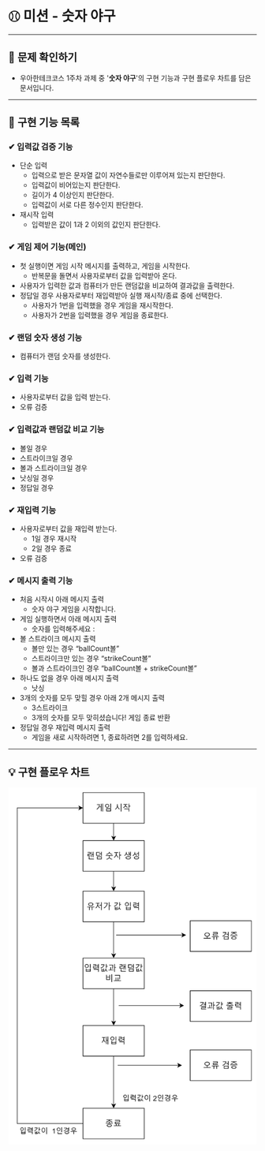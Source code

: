 # **⚾︎ 미션 - 숫자 야구**

---

## 👀 문제 확인하기
- 우아한테크코스 1주차 과제 중 '**숫자 야구**'의 구현 기능과 구현 플로우 차트를 담은 문서입니다.

---

## 🌟 구현 기능 목록

### ✔ 입력값 검증 기능 ️
- 단순 입력
    - 입력으로 받은 문자열 값이 자연수들로만 이루어져 있는지 판단한다.
    - 입력값이 비어있는지 판단한다.
    - 길이가 4 이상인지 판단한다.
    - 입력값이 서로 다른 정수인지 판단한다.
- 재시작 입력
    - 입력받은 값이 1과 2 이외의 값인지 판단한다.

### ✔ 게임 제어 기능(메인)
- 첫 실행이면 게임 시작 메시지를 출력하고, 게임을 시작한다.
    - 반복문을 돌면서 사용자로부터 값을 입력받아 온다.
- 사용자가 입력한 값과 컴퓨터가 만든 랜덤값을 비교하여 결과값을 출력한다.
- 정답일 경우 사용자로부터 재입력받아 실행 재시작/종료 중에 선택한다.
    - 사용자가 1번을 입력했을 경우 게임을 재시작한다.
    - 사용자가 2번을 입력했을 경우 게임을 종료한다.

### ✔ 랜덤 숫자 생성 기능
- 컴퓨터가 랜덤 숫자를 생성한다.

### ✔ 입력 기능
- 사용자로부터 값을 입력 받는다.
- 오류 검증

### ✔ 입력값과 랜덤값 비교 기능
- 볼일 경우
- 스트라이크일 경우
- 볼과 스트라이크일 경우
- 낫싱일 경우
- 정답일 경우

### ✔ 재입력 기능
- 사용자로부터 값을 재입력 받는다.
    - 1일 경우 재시작
    - 2일 경우 종료
- 오류 검증

### ✔ 메시지 출력 기능
- 처음 시작시 아래 메시지 출력
    - 숫자 야구 게임을 시작합니다.
- 게임 실행하면서 아래 메시지 출력
    - 숫자를 입력해주세요 :
- 볼 스트라이크 메시지 출력
    - 볼만 있는 경우 “ballCount볼”
    - 스트라이크만 있는 경우 “strikeCount볼”
    - 볼과 스트라이크인 경우 “ballCount볼 + strikeCount볼”
- 하나도 없을 경우 아래 메시지 출력
    - 낫싱
- 3개의 숫자를 모두 맞힐 경우 아래 2개 메시지 출력
    - 3스트라이크
    - 3개의 숫자를 모두 맞히셨습니다! 게임 종료 반환
- 정답일 경우 재입력 메시지 출력
    - 게임을 새로 시작하려면 1, 종료하려면 2를 입력하세요.
---

## 💡 구현 플로우 차트
![img_1.png](img.png)